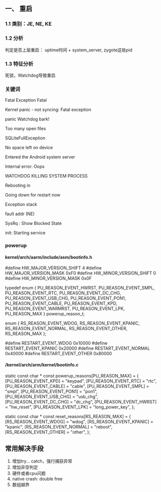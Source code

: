## 一、 重启
### 1.1 类别：JE, NE, KE

### 1.2 分析

判定是否上层重启： uptime时间 + system_server, zygote这些pid

### 1.3 特征分析

死锁，Watchdog导致重启

### 关键词

Fatal Exception
Fatal

Kernel panic - not syncing: Fatal exception

panic
Watchdog bark!

Too many open files

SQLiteFullException

No space left on device

Entered the Android system server

Internal error: Oops

WATCHDOG KILLING SYSTEM PROCESS

Rebooting in

Going down for restart now

Exception stack


fault addr  (NE)

SysRq : Show Blocked State



init: Starting service

### powerup

#### kernel/arch/aarm/include/asm/bootinfo.h

#define HW_MAJOR_VERSION_SHIFT 4
#define HW_MAJOR_VERSION_MASK  0xF0
#define HW_MINOR_VERSION_SHIFT 0
#define HW_MINOR_VERSION_MASK  0x0F

typedef enum {
	PU_REASON_EVENT_HWRST,
	PU_REASON_EVENT_SMPL,
	PU_REASON_EVENT_RTC,
	PU_REASON_EVENT_DC_CHG,
	PU_REASON_EVENT_USB_CHG,
	PU_REASON_EVENT_PON1,
	PU_REASON_EVENT_CABLE,
	PU_REASON_EVENT_KPD,
	PU_REASON_EVENT_WARMRST,
	PU_REASON_EVENT_LPK,
	PU_REASON_MAX
} powerup_reason_t;

enum {
	RS_REASON_EVENT_WDOG,
	RS_REASON_EVENT_KPANIC,
	RS_REASON_EVENT_NORMAL,
	RS_REASON_EVENT_OTHER,
	RS_REASON_MAX
};

#define RESTART_EVENT_WDOG		0x10000
#define RESTART_EVENT_KPANIC	0x20000
#define RESTART_EVENT_NORMAL	0x40000
#define RESTART_EVENT_OTHER		0x80000



#### /kernel/arch/arm/kernel/bootinfo.c

static const char * const powerup_reasons[PU_REASON_MAX] = {
	[PU_REASON_EVENT_KPD]		= "keypad",
	[PU_REASON_EVENT_RTC]		= "rtc",
	[PU_REASON_EVENT_CABLE]		= "cable",
	[PU_REASON_EVENT_SMPL]		= "smpl",
	[PU_REASON_EVENT_PON1]		= "pon1",
	[PU_REASON_EVENT_USB_CHG]	= "usb_chg",
	[PU_REASON_EVENT_DC_CHG]	= "dc_chg",
	[PU_REASON_EVENT_HWRST]		= "hw_reset",
	[PU_REASON_EVENT_LPK]		= "long_power_key",
};

static const char * const reset_reasons[RS_REASON_MAX] = {
	[RS_REASON_EVENT_WDOG]		= "wdog",
	[RS_REASON_EVENT_KPANIC]	= "kpanic",
	[RS_REASON_EVENT_NORMAL]	= "reboot",
	[RS_REASON_EVENT_OTHER]		= "other",
};

## 常用解决手段

1. 增加try... catch，强行捕获异常
2. 增加非空判定
3. 硬件或者cpu问题
4. native crash: double free
5. 数组越界
